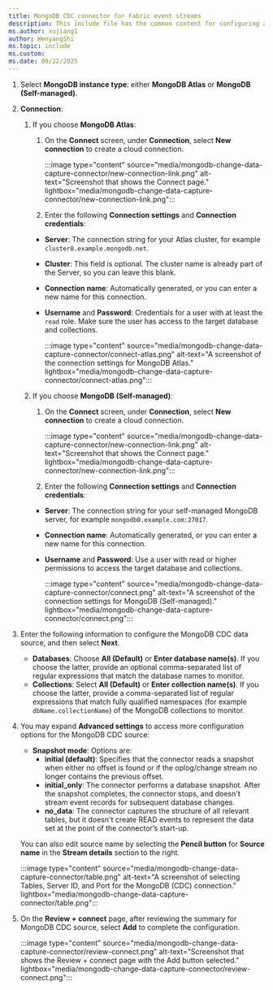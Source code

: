```yaml
---
title: MongoDB CDC connector for Fabric event streams
description: This include file has the common content for configuring a Mongo Change Data Capture (CDC) connector for Fabric event streams and Real-Time hub. 
ms.author: xujiang1
author: WenyangShi
ms.topic: include
ms.custom:
ms.date: 09/22/2025
---
```


1. Select **MongoDB instance type**: either **MongoDB Atlas** or **MongoDB (Self-managed)**.

1. **Connection**:
    1. If you choose **MongoDB Atlas**:

        1. On the **Connect** screen, under **Connection**, select **New connection** to create a cloud connection.

            :::image type="content" source="media/mongodb-change-data-capture-connector/new-connection-link.png" alt-text="Screenshot that shows the Connect page." lightbox="media/mongodb-change-data-capture-connector/new-connection-link.png":::

        1. Enter the following **Connection settings** and **Connection credentials**:

        - **Server**: The connection string for your Atlas cluster, for example `cluster0.example.mongodb.net`.
        - **Cluster**: This field is optional. The cluster name is already part of the Server, so you can leave this blank.
        - **Connection name**: Automatically generated, or you can enter a new name for this connection.
        - **Username** and **Password**: Credentials for a user with at least the `read` role. Make sure the user has access to the target database and collections.

            :::image type="content" source="media/mongodb-change-data-capture-connector/connect-atlas.png" alt-text="A screenshot of the connection settings for MongoDB Atlas." lightbox="media/mongodb-change-data-capture-connector/connect-atlas.png":::

    1. If you choose **MongoDB (Self-managed)**:

        1. On the **Connect** screen, under **Connection**, select **New connection** to create a cloud connection.

            :::image type="content" source="media/mongodb-change-data-capture-connector/new-connection-link.png" alt-text="Screenshot that shows the Connect page." lightbox="media/mongodb-change-data-capture-connector/new-connection-link.png":::

        1. Enter the following **Connection settings** and **Connection credentials**:

        - **Server**: The connection string for your self-managed MongoDB server, for example `mongodb0.example.com:27017`.
        - **Connection name**: Automatically generated, or you can enter a new name for this connection.
        - **Username** and **Password**: Use a user with read or higher permissions to access the target database and collections.

            :::image type="content" source="media/mongodb-change-data-capture-connector/connect.png" alt-text="A screenshot of the connection settings for MongoDB (Self-managed)." lightbox="media/mongodb-change-data-capture-connector/connect.png":::

1. Enter the following information to configure the MongoDB CDC data source, and then select **Next**.

    - **Databases**: Choose  **All (Default)** or **Enter database name(s)**. If you choose the latter, provide an optional comma-separated list of regular expressions that match the database names to monitor.
    - **Collections**: Select **All (Default)** or **Enter collection name(s)**. If you choose the latter, provide a comma-separated list of regular expressions that match fully qualified namespaces (for example `dbName.collectionName`) of the MongoDB collections to monitor.

1. You may expand **Advanced settings** to access more configuration options for the MongoDB CDC source:
   - **Snapshot mode**: Options are: 
     - **initial (default)**: Specifies that the connector reads a snapshot when either no offset is found or if the oplog/change stream no longer contains the previous offset. 
     - **initial_only**: The connector performs a database snapshot. After the snapshot completes, the connector stops, and doesn't stream event records for subsequent database changes.
     - **no_data**: The connector captures the structure of all relevant tables, but it doesn't create READ events to represent the data set at the point of the connector’s start-up.

   You can also edit source name by selecting the **Pencil button** for **Source name** in the **Stream details** section to the right.

   :::image type="content" source="media/mongodb-change-data-capture-connector/table.png" alt-text="A screenshot of selecting Tables, Server ID, and Port for the MongoDB (CDC) connection." lightbox="media/mongodb-change-data-capture-connector/table.png":::
    
1. On the **Review + connect** page, after reviewing the summary for MongoDB CDC source, select **Add** to complete the configuration.

      :::image type="content" source="media/mongodb-change-data-capture-connector/review-connect.png" alt-text="Screenshot that shows the Review + connect page with the Add button selected." lightbox="media/mongodb-change-data-capture-connector/review-connect.png":::
